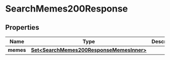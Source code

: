 

# SearchMemes200Response



## Properties

| Name | Type | Description | Notes |
|------------ | ------------- | ------------- | -------------|
|**memes** | [**Set&lt;SearchMemes200ResponseMemesInner&gt;**](SearchMemes200ResponseMemesInner.md) |  |  |



